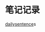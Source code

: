 
# 笔记记录


[dailysentence](./html/dailysentence.html ':include :type=iframe width=100% height=800px frameborder=0 seamless')s